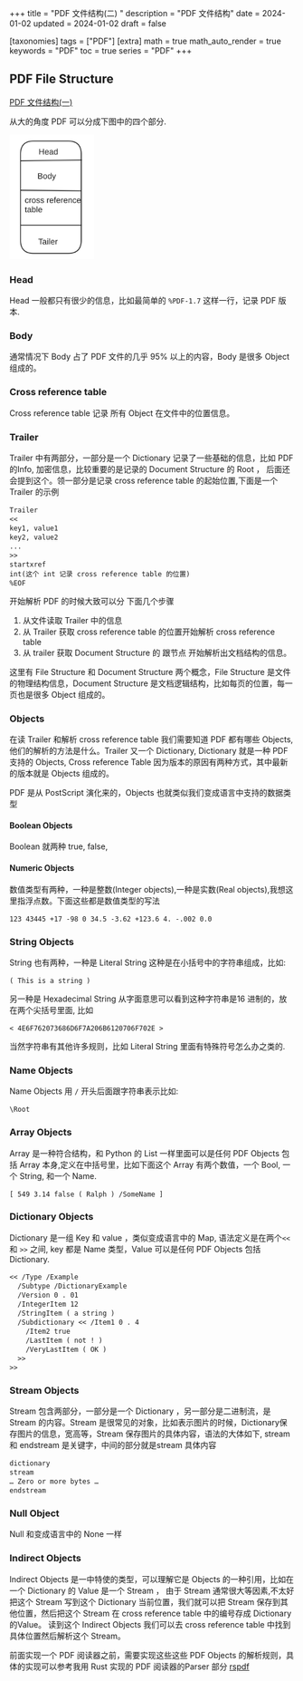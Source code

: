 +++
title = "PDF 文件结构(二) "
description = "PDF 文件结构"
date = 2024-01-02
updated = 2024-01-02
draft = false

[taxonomies]
tags = ["PDF"]
[extra]
math = true
math_auto_render = true
keywords = "PDF"
toc = true
series = "PDF"
+++

## PDF File Structure
[PDF 文件结构(一)](http://127.0.0.1:1111/pdf-overview/)

从大的角度 PDF 可以分成下图中的四个部分.

[<img src="./pdf_file_structure.png" width="150"/>](./pdf_file_structure.png)

###  Head 
 Head 一般都只有很少的信息，比如最简单的 `%PDF-1.7` 这样一行，记录 PDF 版本.

### Body
通常情况下 Body 占了 PDF 文件的几乎 95% 以上的内容，Body 是很多 Object 组成的。

### Cross reference table
Cross reference table 记录 所有 Object 在文件中的位置信息。

### Trailer
Trailer 中有两部分，一部分是一个 Dictionary 记录了一些基础的信息，比如 PDF 的Info, 加密信息，比较重要的是记录的 Document Structure 的 Root ， 后面还会提到这个。领一部分是记录 cross reference table 的起始位置,下面是一个 Trailer 的示例

```
Trailer
<<
key1, value1
key2, value2
...
>>
startxref
int(这个 int 记录 cross reference table 的位置)
%EOF

```


开始解析 PDF 的时候大致可以分 下面几个步骤
1. 从文件读取 Trailer 中的信息
2. 从 Trailer 获取 cross reference table 的位置开始解析 cross reference table
3. 从 trailer 获取 Document Structure 的 跟节点 开始解析出文档结构的信息。

这里有 File Structure 和 Document Structure 两个概念，File Structure 是文件的物理结构信息，Document Structure 是文档逻辑结构，比如每页的位置，每一页也是很多 Object 组成的。

### Objects
在读 Trailer 和解析 cross reference table 我们需要知道 PDF 都有哪些 Objects, 他们的解析的方法是什么。Trailer 又一个 Dictionary, Dictionary 就是一种 PDF 支持的 Objects, Cross reference Table 因为版本的原因有两种方式，其中最新的版本就是 Objects 组成的。

PDF  是从 PostScript 演化来的，Objects 也就类似我们变成语言中支持的数据类型

#### Boolean Objects
Boolean 就两种 true, false,

#### Numeric Objects
数值类型有两种，一种是整数(Integer objects),一种是实数(Real objects),我想这里指浮点数。下面这些都是数值类型的写法

```
123 43445 +17 -98 0 34.5 -3.62 +123.6 4. -.002 0.0
```

### String Objects
String 也有两种，一种是 Literal String 这种是在小括号中的字符串组成，比如:
```
( This is a string )
```

另一种是 Hexadecimal String 从字面意思可以看到这种字符串是16 进制的，放在两个尖括号里面, 比如
```
< 4E6F762073686D6F7A206B6120706F702E >
```

当然字符串有其他许多规则，比如 Literal String 里面有特殊符号怎么办之类的.

### Name Objects

Name Objects 用 `/` 开头后面跟字符串表示比如:
```
\Root
```

### Array Objects

Array 是一种符合结构，和 Python 的 List 一样里面可以是任何 PDF Objects 包括 Array 本身,定义在中括号里，比如下面这个 Array 有两个数值，一个 Bool, 一个 String, 和一个 Name.
```
[ 549 3.14 false ( Ralph ) /SomeName ]
```

### Dictionary Objects
Dictionary 是一组 Key 和 value ，类似变成语言中的 Map, 语法定义是在两个`<<` 和 `>>` 之间, key 都是 Name 类型，Value 可以是任何 PDF Objects 包括 Dictionary.
```
<< /Type /Example
  /Subtype /DictionaryExample
  /Version 0 . 01
  /IntegerItem 12
  /StringItem ( a string )
  /Subdictionary << /Item1 0 . 4
    /Item2 true
    /LastItem ( not ! )
    /VeryLastItem ( OK )
  >>
>>
```

### Stream Objects
Stream 包含两部分，一部分是一个 Dictionary ，另一部分是二进制流，是 Stream 的内容。Stream 是很常见的对象，比如表示图片的时候，Dictionary保存图片的信息，宽高等，Stream 保存图片的具体内容，语法的大体如下, stream 和 endstream 是关键字，中间的部分就是stream 具体内容
```
dictionary
stream
… Zero or more bytes …
endstream
```

### Null Object
Null 和变成语言中的 None 一样

### Indirect Objects 
Indirect Objects 是一中特使的类型，可以理解它是 Objects 的一种引用，比如在一个 Dictionary 的 Value 是一个 Stream ， 由于 Stream 通常很大等因素,不太好把这个 Stream 写到这个 Dictionary 当前位置，我们就可以把 Stream 保存到其他位置，然后把这个 Stream 在 cross reference table 中的编号存成 Dictionary 的Value。 读到这个 Indirect Objects 我们可以去 cross reference table 中找到具体位置然后解析这个 Stream。

前面实现一个 PDF 阅读器之前，需要实现这些这些 PDF Objects 的解析规则，具体的实现可以参考我用 Rust 实现的 PDF 阅读器的Parser 部分 [rspdf](https://github.com/rockyzhengwu/rspdf/tree/main/pdf/src/parser)


